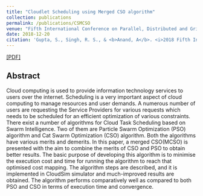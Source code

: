 ```yaml
---
title: "Cloudlet Scheduling using Merged CSO algorithm"
collection: publications
permalink: /publications/CSMCSO
venue: "Fifth International Conference on Parallel, Distributed and Grid Computing (PDGC 2018)"
date: 2018-12-20
citation: 'Gupta, S., Singh, R. S., & <b>Anand, A</b>. <i>2018 Fifth International Conference on Parallel, Distributed and Grid Computing (PDGC)</i> (pp. 278-283). IEEE'
---
```


[[PDF]](https://ieeexplore.ieee.org/stamp/stamp.jsp?arnumber=8745975&casa_token=1ylqHyfr6tIAAAAA:Df9I4WUoWItJwNNQj-4UMqfYlMcdybcs1-yH0MdFWk38IIqSJtMBvN2edjBz8tNiBOxOZCsaGUae&tag=1)

## Abstract
Cloud computing is used to provide information technology services to users over the internet. Scheduling is a very important aspect of cloud computing to manage resources and user demands. A numerous number of users are requesting the Service Providers for various requests which needs to be scheduled for an efficient optimization of various constraints. There exist a number of algorithms for Cloud Task Scheduling based on Swarm Intelligence. Two of them are Particle Swarm Optimization (PSO) algorithm and Cat Swarm Optimization (CSO) algorithm. Both the algorithms have various merits and demerits. In this paper, a merged CSO(MCSO) is presented with the aim to combine the merits of CSO and PSO to obtain better results. The basic purpose of developing this algorithm is to minimise the execution cost and time for running the algorithm to reach that optimised cost mapping. The algorithm steps are described, and it is implemented in CloudSim simulator and much-improved results are obtained. The algorithm performs comparatively well as compared to both PSO and CSO in terms of execution time and convergence.
